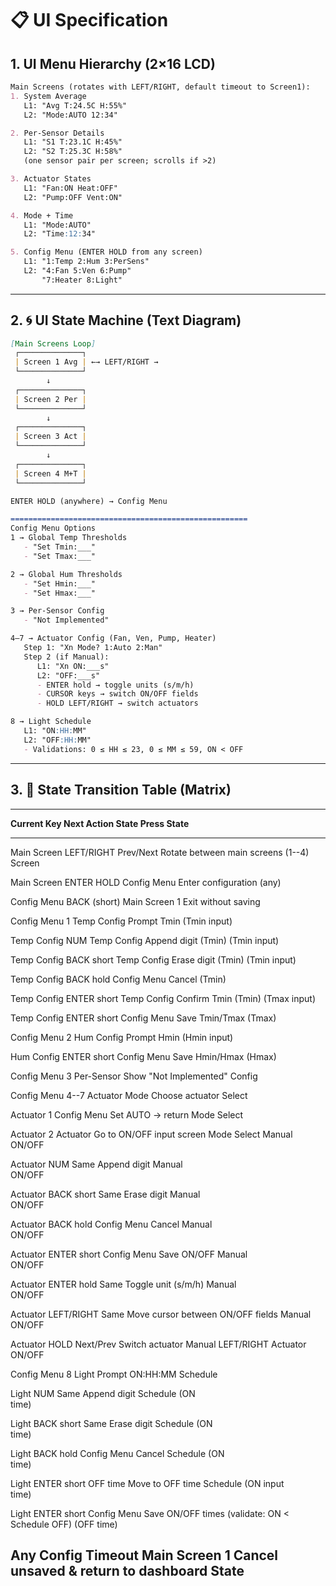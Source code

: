 # 📋 UI Specification

## 1. UI Menu Hierarchy (2×16 LCD)

``` markdown
Main Screens (rotates with LEFT/RIGHT, default timeout to Screen1):
1. System Average
   L1: "Avg T:24.5C H:55%"
   L2: "Mode:AUTO 12:34"

2. Per-Sensor Details
   L1: "S1 T:23.1C H:45%"
   L2: "S2 T:25.3C H:58%"
   (one sensor pair per screen; scrolls if >2)

3. Actuator States
   L1: "Fan:ON Heat:OFF"
   L2: "Pump:OFF Vent:ON"

4. Mode + Time
   L1: "Mode:AUTO"
   L2: "Time:12:34"

5. Config Menu (ENTER HOLD from any screen)
   L1: "1:Temp 2:Hum 3:PerSens"
   L2: "4:Fan 5:Ven 6:Pump"
       "7:Heater 8:Light"
```

------------------------------------------------------------------------

## 2. 🌀 UI State Machine (Text Diagram)

``` markdown
[Main Screens Loop]
 ┌──────────────┐
 | Screen 1 Avg | ←→ LEFT/RIGHT → 
 └──────────────┘
        ↓
 ┌──────────────┐
 | Screen 2 Per | 
 └──────────────┘
        ↓
 ┌──────────────┐
 | Screen 3 Act | 
 └──────────────┘
        ↓
 ┌──────────────┐
 | Screen 4 M+T | 
 └──────────────┘

ENTER HOLD (anywhere) → Config Menu

=====================================================
Config Menu Options
1 → Global Temp Thresholds
   - "Set Tmin:___"
   - "Set Tmax:___"

2 → Global Hum Thresholds
   - "Set Hmin:___"
   - "Set Hmax:___"

3 → Per-Sensor Config
   - "Not Implemented"

4–7 → Actuator Config (Fan, Ven, Pump, Heater)
   Step 1: "Xn Mode? 1:Auto 2:Man"
   Step 2 (if Manual): 
      L1: "Xn ON:___s"
      L2: "OFF:___s"
      - ENTER hold → toggle units (s/m/h)
      - CURSOR keys → switch ON/OFF fields
      - HOLD LEFT/RIGHT → switch actuators

8 → Light Schedule
   L1: "ON:HH:MM"
   L2: "OFF:HH:MM"
   - Validations: 0 ≤ HH ≤ 23, 0 ≤ MM ≤ 59, ON < OFF
```

------------------------------------------------------------------------

## 3. 📑 State Transition Table (Matrix)

  ----------------------------------------------------------------------------
  **Current    **Key        **Next        **Action**
  State**      Press**      State**       
  ------------ ------------ ------------- ------------------------------------
  Main Screen  LEFT/RIGHT   Prev/Next     Rotate between main screens
  (1--4)                    Screen        

  Main Screen  ENTER HOLD   Config Menu   Enter configuration
  (any)                                   

  Config Menu  BACK (short) Main Screen 1 Exit without saving

  Config Menu  1            Temp Config   Prompt Tmin
                            (Tmin input)  

  Temp Config  NUM          Temp Config   Append digit
  (Tmin)                    (Tmin input)  

  Temp Config  BACK short   Temp Config   Erase digit
  (Tmin)                    (Tmin input)  

  Temp Config  BACK hold    Config Menu   Cancel
  (Tmin)                                  

  Temp Config  ENTER short  Temp Config   Confirm Tmin
  (Tmin)                    (Tmax input)  

  Temp Config  ENTER short  Config Menu   Save Tmin/Tmax
  (Tmax)                                  

  Config Menu  2            Hum Config    Prompt Hmin
                            (Hmin input)  

  Hum Config   ENTER short  Config Menu   Save Hmin/Hmax
  (Hmax)                                  

  Config Menu  3            Per-Sensor    Show "Not Implemented"
                            Config        

  Config Menu  4--7         Actuator Mode Choose actuator
                            Select        

  Actuator     1            Config Menu   Set AUTO → return
  Mode Select                             

  Actuator     2            Actuator      Go to ON/OFF input screen
  Mode Select               Manual ON/OFF 

  Actuator     NUM          Same          Append digit
  Manual                                  
  ON/OFF                                  

  Actuator     BACK short   Same          Erase digit
  Manual                                  
  ON/OFF                                  

  Actuator     BACK hold    Config Menu   Cancel
  Manual                                  
  ON/OFF                                  

  Actuator     ENTER short  Config Menu   Save ON/OFF
  Manual                                  
  ON/OFF                                  

  Actuator     ENTER hold   Same          Toggle unit (s/m/h)
  Manual                                  
  ON/OFF                                  

  Actuator     LEFT/RIGHT   Same          Move cursor between ON/OFF fields
  Manual                                  
  ON/OFF                                  

  Actuator     HOLD         Next/Prev     Switch actuator
  Manual       LEFT/RIGHT   Actuator      
  ON/OFF                                  

  Config Menu  8            Light         Prompt ON:HH:MM
                            Schedule      

  Light        NUM          Same          Append digit
  Schedule (ON                            
  time)                                   

  Light        BACK short   Same          Erase digit
  Schedule (ON                            
  time)                                   

  Light        BACK hold    Config Menu   Cancel
  Schedule (ON                            
  time)                                   

  Light        ENTER short  OFF time      Move to OFF time
  Schedule (ON              input         
  time)                                   

  Light        ENTER short  Config Menu   Save ON/OFF times (validate: ON \<
  Schedule                                OFF)
  (OFF time)                              

  Any Config   Timeout      Main Screen 1 Cancel unsaved & return to dashboard
  State                                   
  ----------------------------------------------------------------------------
